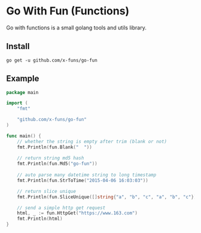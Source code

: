 # Go With Fun (Functions)

Go with functions is a small golang tools and utils library. 

## Install

```shell
go get -u github.com/x-funs/go-fun
```

## Example

```go
package main

import (
	"fmt"

	"github.com/x-funs/go-fun"
)

func main() {
	// whether the string is empty after trim (blank or not)
	fmt.Println(fun.Blank("  "))
	
	// return string md5 hash
	fmt.Println(fun.Md5("go-fun"))
	
	// auto parse many datetime string to long timestamp
	fmt.Println(fun.StrToTime("2015-04-06 16:03:03"))

	// return slice unique
	fmt.Println(fun.SliceUnique([]string{"a", "b", "c", "a", "b", "c"}))

	// send a simple http get request
	html, _ := fun.HttpGet("https://www.163.com")
	fmt.Println(html)
}
```